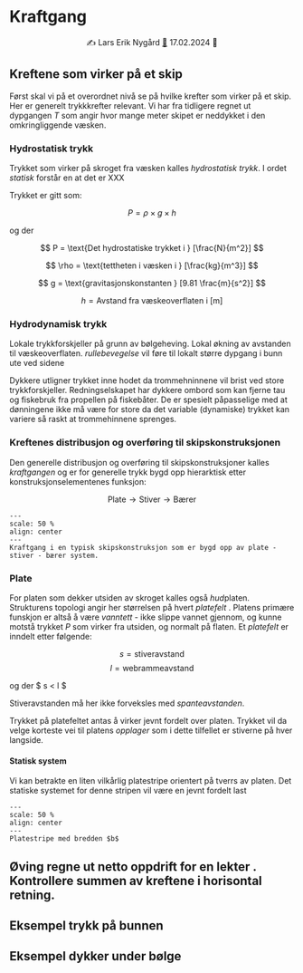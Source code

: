 # Kraftgang

<p style="text-align:center;">
    ✍️ Lars Erik Nygård  <a href="mailto:lars.e.nygard@ntnu.no">📧</a> 17.02.2024 📅 
</p>


## Kreftene som virker på et skip 
Først skal vi på et overordnet nivå se på hvilke krefter som virker på et skip. Her er generelt trykkkrefter relevant. Vi har fra tidligere regnet ut dypgangen $T$ som angir 
hvor mange meter skipet er neddykket i den omkringliggende væsken. 

### Hydrostatisk trykk 
Trykket som virker på skroget fra væsken kalles *hydrostatisk trykk*. I ordet *statisk* forstår en at det er XXX  

Trykket er gitt som: 

$$ P = \rho \times g \times h $$

og der 

$$ P = \text{Det hydrostatiske trykket i } [\frac{N}{m^2}] $$

$$ \rho = \text{tettheten i væsken i } [\frac{kg}{m^3}] $$

$$ g = \text{gravitasjonskonstanten } [9.81 \frac{m}{s^2}] $$

$$ h = \text{Avstand fra væskeoverflaten i [m]}  $$


### Hydrodynamisk trykk

Lokale trykkforskjeller på grunn av bølgeheving. Lokal økning av avstanden til væskeoverflaten. *rullebevegelse* vil føre til lokalt større dypgang i bunn ute ved sidene 

Dykkere utligner trykket inne hodet da trommehninnene vil brist ved store trykkforskjeller. Redningselskapet har dykkere ombord som kan fjerne tau og fiskebruk fra propellen på fiskebåter. De er spesielt påpasselige med at dønningene ikke må være for store da det variable (dynamiske) trykket kan variere så raskt at trommehinnene sprenges. 

### Kreftenes distribusjon og overføring til skipskonstruksjonen

Den generelle distribusjon og overføring til skipskonstruksjoner kalles *kraftgangen* og er for generelle trykk bygd opp hierarktisk etter konstruksjonselementenes funksjon:  

$$ \text{Plate} \rightarrow \text{Stiver} \rightarrow \text{Bærer} $$

```{figure} https://cdn.jsdelivr.net/gh/skipsing/skipsdesign4/images/kraftgang-med-forklaring.PNG
---
scale: 50 %
align: center
--- 
Kraftgang i en typisk skipskonstruksjon som er bygd opp av plate - stiver - bærer system. 
```

### Plate
For platen som dekker utsiden av skroget kalles også *hud*platen. Strukturens topologi angir her størrelsen på hvert *platefelt* . Platens primære funskjon er altså å være *vanntett* - ikke slippe vannet gjennom, og kunne motstå trykket $P$ som virker fra utsiden, og normalt på flaten. Et *platefelt* er inndelt etter følgende: 

$$ s = \text{stiveravstand} $$
$$ l = \text{webrammeavstand } $$

og der $ s < l $

Stiveravstanden må her ikke forveksles med *spanteavstanden*. 

Trykket på platefeltet antas å virker jevnt fordelt over platen. Trykket vil da velge korteste vei til platens *opplager* som i dette tilfellet er stiverne på hver langside. 


#### Statisk system

Vi kan betrakte en liten vilkårlig platestripe orientert på tverrs av platen. Det statiske systemet for denne stripen vil være en jevnt fordelt last 

```{figure} https://cdn.jsdelivr.net/gh/skipsing/skipsdesign4/images/platestripe.PNG
---
scale: 50 %
align: center
--- 
Platestripe med bredden $b$ 
```

## Øving regne ut netto oppdrift for en lekter . Kontrollere summen av kreftene i horisontal retning. 



## Eksempel trykk på bunnen 



## Eksempel dykker under bølge 




